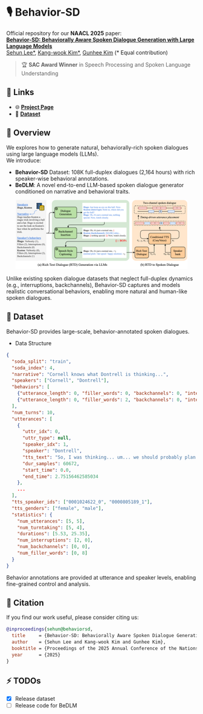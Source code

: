 # 🎙️ Behavior-SD
Official repository for our **NAACL 2025** paper:  
<a href=""><b>Behavior-SD: Behaviorally Aware Spoken Dialogue Generation with Large Language Models</b></a>  
[Sehun Lee*](https://yhytoto12.github.io/), [Kang-wook Kim*](https://kwkim.me/), [Gunhee Kim](https://vision.snu.ac.kr/gunhee/)  (* Equal contribution)  

> 🏆 **SAC Award Winner** in Speech Processing and Spoken Language Understanding

## 🔗 Links
- 🌐 [**Project Page**](https://yhytoto12.github.io/Behavior-SD)
- 🤗 [**Dataset**](https://huggingface.co/datasets/yhytoto12/behavior-sd)

## 📖 Overview
We explores how to generate natural, behaviorally-rich spoken dialogues using large language models (LLMs).  
We introduce:
- **Behavior-SD** Dataset: 108K full-duplex dialogues (2,164 hours) with rich speaker-wise behavioral annotations.  
- **BeDLM**: A novel end-to-end LLM-based spoken dialogue generator conditioned on narrative and behavioral traits.  

<p align="center">
    <img src="docs/static/images/Behavior-SD.png" width="90%">
</p>

Unlike existing spoken dialogue datasets that neglect full-duplex dynamics (e.g., interruptions, backchannels), Behavior-SD captures and models realistic conversational behaviors, enabling more natural and human-like spoken dialogues.

## 📂 Dataset
Behavior-SD provides large-scale, behavior-annotated spoken dialogues.
- Data Structure
```JSON
{
  "soda_split": "train",
  "soda_index": 4,
  "narrative": "Cornell knows what Dontrell is thinking...",
  "speakers": ["Cornell", "Dontrell"],
  "behaviors": [
    {"utterance_length": 0, "filler_words": 0, "backchannels": 0, "interruptions": 2},
    {"utterance_length": 0, "filler_words": 2, "backchannels": 0, "interruptions": 0}
  ],
  "num_turns": 10,
  "utterances": [
    {
      "uttr_idx": 0,
      "uttr_type": null,
      "speaker_idx": 1,
      "speaker": "Dontrell",
      "tts_text": "So, I was thinking... um... we should probably plan...",
      "dur_samples": 60672,
      "start_time": 0.0,
      "end_time": 2.75156462585034
    },
    ...
  ],
  "tts_speaker_ids": ["0001024622_0", "0000805189_1"],
  "tts_genders": ["female", "male"],
  "statistics": {
    "num_utterances": [5, 5],
    "num_turntaking": [5, 4],
    "durations": [5.53, 25.35],
    "num_interruptions": [2, 0],
    "num_backchannels": [0, 0],
    "num_filler_words": [0, 8]
  }
}
```

Behavior annotations are provided at utterance and speaker levels, enabling fine-grained control and analysis.



## 📌 Citation

If you find our work useful, please consider citing us:

```bib
@inproceedings{sehun@behaviorsd,
  title     = {Behavior-SD: Behaviorally Aware Spoken Dialogue Generation with Large Language Models},
  author    = {Sehun Lee and Kang-wook Kim and Gunhee Kim},
  booktitle = {Proceedings of the 2025 Annual Conference of the Nations of the Americas Chapter of the Association for Computational Linguistics},
  year      = {2025}
}
```

## ⚡ TODOs
- [x] Release dataset
- [ ] Release code for BeDLM
